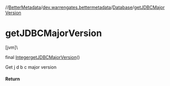 //[BetterMetadata](../../../index.md)/[dev.warrengates.bettermetadata](../index.md)/[Database](index.md)/[getJDBCMajorVersion](get-j-d-b-c-major-version.md)

# getJDBCMajorVersion

[jvm]\

final [Integer](https://docs.oracle.com/javase/8/docs/api/java/lang/Integer.html)[getJDBCMajorVersion](get-j-d-b-c-major-version.md)()

Get j d b c major version

#### Return
